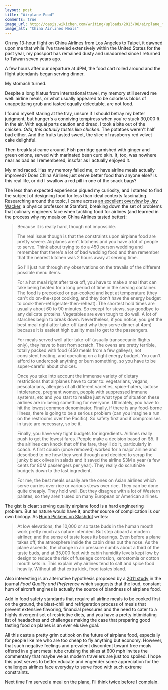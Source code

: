 ```yaml
---
layout: post
title: "Airplane Food"
comments: true
image_url: http://oasis.wikichen.com/writing/uploads/2013/08/airplane_food_m.jpg
image_alt: "China Airlines Meals"
---
```


On my 13-hour flight on China Airlines from Los Angeles to Taipei, it dawned upon me that while I've traveled extensively within the United States for the past year, my passport has remained dusty and unadorned since I returned to Taiwan seven years ago.

A few hours after our departure at 4PM, the food cart rolled around and the flight attendants began serving dinner.

My stomach turned.

Despite a long hiatus from international travel, my memory still served me well: airline meals, or what usually appeared to be colorless blobs of unappetizing grub and tasted equally delectable, are not food.

I found myself staring at the tray, unsure if I should betray my better judgment, but hunger's a conniving temptress when you're stuck 30,000 ft in the air. With equal parts caution and dread, I took a bite out of the chicken. *Odd, this actually tastes like chicken.* The potatoes weren't half bad either. And the fruits tasted sweet, the slice of raspberry red velvet cake delightful.

Then breakfast came around. Fish porridge garnished with ginger and green onions, served with marinated bean curd skin. It, too, was nowhere near as bad as I remembered, insofar as I actually enjoyed it.

My mind raced. Has my memory failed me, or have airline meals actually improved? Does China Airlines just serve better food than anyone else? Is this real life, or did I swallow a red pill in one of the snack bags?

The less than expected experience piqued my curiosity, and I started to find the subject of designing food for less than ideal contexts fascinating. Researching around the topic, I came across [an excellent overview by Jay Wacker][quora], a physics professor at Stanford, breaking down the set of problems that culinary engineers face when tackling food for airlines (and learned in the process why my meals on China Airlines tasted better):

> Because it is really hard, though not impossible.
>
> The real issue though is that the constraints upon airplane food are pretty severe. Airplanes aren't kitchens and you have a lot of people to serve.  Think about trying to do a 450 person wedding and remember that there's a lot of bad wedding food and then remember that the nearest kitchen was 2 hours away at serving time.
>
> So I'll just run through my observations on the travails of the different possible menu items.
>
> For a hot meal right after take off, you have to make a meal that can take being heated for a long period of time in the serving container.   The food is precooked or par-cooked and kept at temperature (they can't do on-the-spot cooking, and they don't have the energy budget to cook-then-refrigerate-then-reheat).  The shortest hold times are usually about 60 to 90 minutes.  So except for stews, say goodbye to any delicate proteins. Vegetables are even tough to do well.  A lot of starches begin to break down.  Nevertheless, if you notice, you get the best meal right after take-off (and why they serve dinner at 4pm) because it is easiest high quality meal to get to the passengers.
>
> For meals served well after take-off (usually transoceanic flights only), they have to heat from scratch.  The ovens are pretty terrible, totally packed with food (450 meals from a few galleys), not consistent heating, and operating on a tight energy budget.  You can't afford to undercook anything or burn something, so you have to be super-careful about choices.
>
> Once you take into account the immense variety of dietary restrictions that airplanes have to cater to: vegetarians, vegans, pescatarians, allergies of all different varieties, spice-haters, lactose intolerance, pregnant women, people with suppressed immune systems,  etc and you start to realize just what type of situation these airlines are in: being something for everyone. Ultimately, you have to hit the lowest common denominator.  Finally, if there is any food-borne illness, there is going to be a serious problem (can you imagine a run on the restrooms over the Pacific).  So safety first and if compromises in taste are necessary, so be it.
>
> Finally, you have very tight budgets for ingredients.  Airlines really push to get the lowest fares.  People make a decision based on $5.  If the airlines can knock that off the fare, they'll do it, particularly in coach.  A first cousin (once removed) worked for a major airline and described to me how they went through and decided to scrap the junky black olives in salads and it saved the airline $3M a year (a few cents for 80M passengers per year).  They really do scrutinize budgets down to the last ingredient.
>
> For me, the best meals usually are the ones on Asian airlines which serve curries over rice or various stews over rice.  They can be done quite cheaply.  They hold well.  But they disagree with a lot of Western palates, so they aren't used on many European or American airlines.

[quora]: http://www.quora.com/Food/Why-is-airplane-food-so-terrible/answer/Jay-Wacker

The gist is clear: serving quality airplane food is a hard engineering problem. But as nature would have it, another source of complication is our own biology. As [Hugh Pickens on Slashdot][slashdot] writes:

> At low elevations, the 10,000 or so taste buds in the human mouth work pretty much as nature intended. But step aboard a modern airliner, and the sense of taste loses its bearings. Even before a plane takes off, the atmosphere inside the cabin dries out the nose. As the plane ascends, the change in air pressure numbs about a third of the taste buds, and at 35,000 feet with cabin humidity levels kept low by design to reduce the risk of fuselage corrosion, xerostomia or cotton mouth sets in. This explain why airlines tend to salt and spice food heavily. Without all that extra kick, food tastes bland.

[slashdot]: http://science.slashdot.org/story/12/03/26/1420254/science-reveals-why-airplane-food-tastes-so-bad

Also interesting is an alternative hypothesis proposed by a [2011 study][study] in the journal *Food Quality and Preference* which suggests that the loud, constant hum of aircraft engines is actually the source of blandness of airplane food.

[study]: http://www.sciencedirect.com/science/article/pii/S0950329310001217

Add in food safety standards that require all airline meals to be cooked first on the ground, the blast-chill and refrigeration process of meals that prevent extensive flavoring, financial pressures and the need to cater to a highly divergent set of restrictive diets, and you have a pretty intimidating list of headaches and challenges making the case that preparing good tasting food on planes is an ever elusive goal.

All this casts a pretty grim outlook on the future of airplane food, especially for people like me who are too cheap to fly anything but economy. However, that such negative feelings and prevalent discontent toward free meals offered in a giant metal tube cruising the skies at 600 mph invites the commentary that maybe we as modern travelers are just too spoiled. I hope this post serves to better educate and engender some appreciation for the challenges airlines face everyday to serve food with such extreme constraints.

Next time I'm served a meal on the plane, I'll think twice before I complain.

<!--This post was written in 50 minutes at my home in Tainan, Taiwan, while listening to my SoundCloud playlist and dealing with jet lag. It has 1589 words.]-->